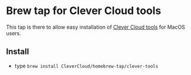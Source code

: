 # Brew tap for Clever Cloud tools

This tap is there to allow easy installation of [Clever Cloud tools](https://github.com/CleverCloud/clever-tools) for MacOS users.

## Install

- type `brew install CleverCloud/homebrew-tap/clever-tools`
